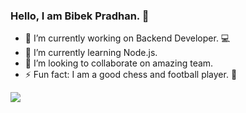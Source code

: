 ### Hello, I am Bibek Pradhan. 👋


- 🔭 I’m currently working on Backend Developer. 💻
- 🌱 I’m currently learning Node.js.
- 👯 I’m looking to collaborate on amazing team.
- ⚡ Fun fact: I am a good chess and football player. 🤣 



<img src="https://github-readme-stats.vercel.app/api?username=Bibek-Pradhan&&show_icons=true&title_color=ffffff&icon_color=bb2acf&text_color=daf7dc&bg_color=151515">

